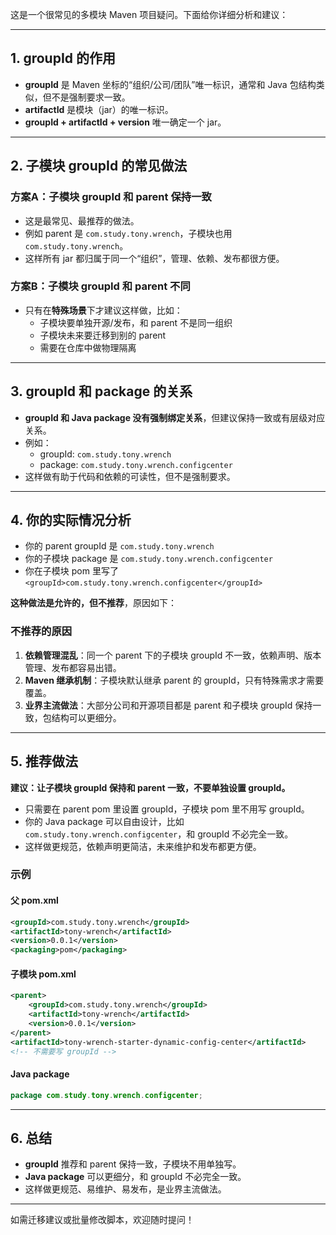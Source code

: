 这是一个很常见的多模块 Maven 项目疑问。下面给你详细分析和建议：

---

## 1. groupId 的作用

- **groupId** 是 Maven 坐标的“组织/公司/团队”唯一标识，通常和 Java 包结构类似，但不是强制要求一致。
- **artifactId** 是模块（jar）的唯一标识。
- **groupId + artifactId + version** 唯一确定一个 jar。

---

## 2. 子模块 groupId 的常见做法

### 方案A：**子模块 groupId 和 parent 保持一致**
- 这是最常见、最推荐的做法。
- 例如 parent 是 `com.study.tony.wrench`，子模块也用 `com.study.tony.wrench`。
- 这样所有 jar 都归属于同一个“组织”，管理、依赖、发布都很方便。

### 方案B：**子模块 groupId 和 parent 不同**
- 只有在**特殊场景**下才建议这样做，比如：
    - 子模块要单独开源/发布，和 parent 不是同一组织
    - 子模块未来要迁移到别的 parent
    - 需要在仓库中做物理隔离

---

## 3. groupId 和 package 的关系

- **groupId 和 Java package 没有强制绑定关系**，但建议保持一致或有层级对应关系。
- 例如：
    - groupId: `com.study.tony.wrench`
    - package: `com.study.tony.wrench.configcenter`
- 这样做有助于代码和依赖的可读性，但不是强制要求。

---

## 4. 你的实际情况分析

- 你的 parent groupId 是 `com.study.tony.wrench`
- 你的子模块 package 是 `com.study.tony.wrench.configcenter`
- 你在子模块 pom 里写了 `<groupId>com.study.tony.wrench.configcenter</groupId>`

**这种做法是允许的，但不推荐**，原因如下：

### 不推荐的原因
1. **依赖管理混乱**：同一个 parent 下的子模块 groupId 不一致，依赖声明、版本管理、发布都容易出错。
2. **Maven 继承机制**：子模块默认继承 parent 的 groupId，只有特殊需求才需要覆盖。
3. **业界主流做法**：大部分公司和开源项目都是 parent 和子模块 groupId 保持一致，包结构可以更细分。

---

## 5. 推荐做法

**建议：让子模块 groupId 保持和 parent 一致，不要单独设置 groupId。**

- 只需要在 parent pom 里设置 groupId，子模块 pom 里不用写 groupId。
- 你的 Java package 可以自由设计，比如 `com.study.tony.wrench.configcenter`，和 groupId 不必完全一致。
- 这样做更规范，依赖声明更简洁，未来维护和发布都更方便。

### 示例

#### 父 pom.xml
```xml
<groupId>com.study.tony.wrench</groupId>
<artifactId>tony-wrench</artifactId>
<version>0.0.1</version>
<packaging>pom</packaging>
```

#### 子模块 pom.xml
```xml
<parent>
    <groupId>com.study.tony.wrench</groupId>
    <artifactId>tony-wrench</artifactId>
    <version>0.0.1</version>
</parent>
<artifactId>tony-wrench-starter-dynamic-config-center</artifactId>
<!-- 不需要写 groupId -->
```

#### Java package
```java
package com.study.tony.wrench.configcenter;
```

---

## 6. 总结

- **groupId** 推荐和 parent 保持一致，子模块不用单独写。
- **Java package** 可以更细分，和 groupId 不必完全一致。
- 这样做更规范、易维护、易发布，是业界主流做法。

---

如需迁移建议或批量修改脚本，欢迎随时提问！